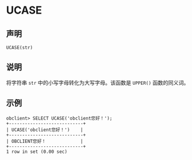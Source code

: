 UCASE 
==========================



声明 
-----------------------

```unknow
UCASE(str)
```



说明 
-----------------------

将字符串 `str` 中的小写字母转化为大写字母。该函数是 `UPPER()` 函数的同义词。

示例 
-----------------------

```unknow
obclient> SELECT UCASE('obclient您好！');
+----------------------------+
| UCASE('obclient您好！')    |
+----------------------------+
| OBCLIENT您好！             |
+----------------------------+
1 row in set (0.00 sec)
```



